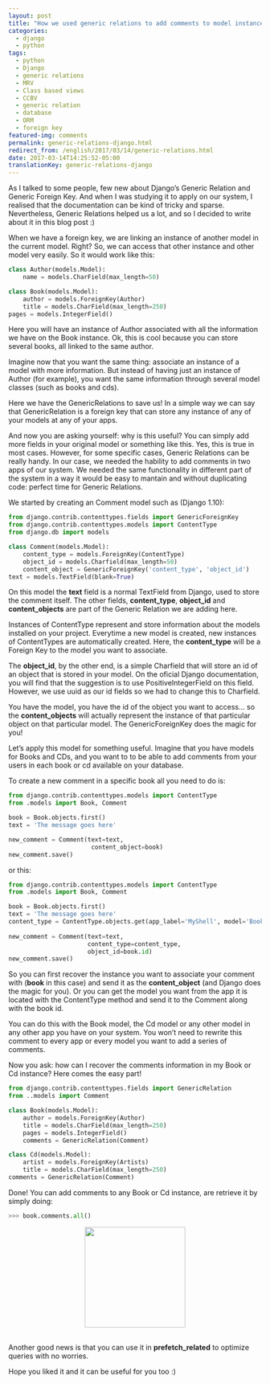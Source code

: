```yaml
---
layout: post
title: "How we used generic relations to add comments to model instances"
categories:
  - django
  - python
tags:
  - python
  - Django 
  - generic relations
  - MRV
  - Class based views
  - CCBV
  - generic relation
  - database
  - ORM
  - foreign key
featured-img: comments
permalink: generic-relations-django.html
redirect_from: /english/2017/03/14/generic-relations.html
date: 2017-03-14T14:25:52-05:00
translationKey: generic-relations-django
---
```


As I talked to some people, few new about Django’s Generic Relation and Generic Foreign Key. And when I was studying it to apply on our system, I realised that the documentation can be kind of tricky and sparse. Nevertheless, Generic Relations helped us a lot, and so I decided to write about it in this blog post :)

When we have a foreign key, we are linking an instance of another model in the current model. Right? So, we can access that other instance and other model very easily. So it would work like this:

```python
class Author(models.Model):
    name = models.CharField(max_length=50)

class Book(models.Model):
    author = models.ForeignKey(Author)
    title = models.CharField(max_length=250)
pages = models.IntegerField()
```

Here you will have an instance of Author associated with all the information we have on the Book instance. 
Ok, this is cool because you can store several books, all linked to the same author.

Imagine now that you want the same thing: associate an instance of a model with more information. But instead of having just an instance of Author (for example), you want the same information through several model classes (such as books and cds).

Here we have the GenericRelations to save us! In a simple way we can say that GenericRelation is a foreign key 
that can store any instance of any of your models at any of your apps.

And now you are asking yourself: why is this useful? You can simply add more fields in your original model or something like this. 
Yes, this is true in most cases. However, for some specific cases, Generic Relations can be really handy. 
In our case, we needed the hability to add comments in two apps of our system. We needed the same functionality in different part of the system in a way it would be easy to mantain and without duplicating code: perfect time for Generic Relations.

We started by creating an Comment model such as (Django 1.10):


```python
from django.contrib.contenttypes.fields import GenericForeignKey
from django.contrib.contenttypes.models import ContentType
from django.db import models

class Comment(models.Model):
    content_type = models.ForeignKey(ContentType)
    object_id = models.Charfield(max_length=50)
    content_object = GenericForeignKey('content_type', 'object_id')
text = models.TextField(blank=True)
```

On this model the **text** field is a normal TextField from Django, used to store the comment itself.
The other fields, **content_type**, **object_id** and **content_objects** are part of the Generic Relation we are adding here.

Instances of ContentType represent and store information about the models installed on your project. 
Everytime a new model is created, new instances of ContentTypes are automatically created. 
Here, the **content_type** will be a Foreign Key to the model you want to associate.

The **object_id**, by the other end, is a simple Charfield that will store an id of an object that 
is stored in your model. On the oficial Django documentation, you will find that the suggestion is to use PositiveIntegerField on this field. However, we use uuid as our id fields so we had to change this to Charfield.

You have the model, you have the id of the object you want to access... so the **content_objects** will actually represent the instance of that particular object on that particular model. The GenericForeignKey does the magic for you!

Let’s apply this model for something useful. Imagine that you have models for Books and CDs, and you want to to be able to add comments from your users in each book or cd available on your database.

To create a new comment in a specific book all you need to do is:

```python
from django.contrib.contenttypes.models import ContentType
from .models import Book, Comment

book = Book.objects.first()
text = 'The message goes here'

new_comment = Comment(text=text,
                       content_object=book)
new_comment.save()
```

or this: 
 
 
```python
from django.contrib.contenttypes.models import ContentType
from .models import Book, Comment

book = Book.objects.first()
text = 'The message goes here'
content_type = ContentType.objects.get(app_label='MyShell', model='Books')
 
new_comment = Comment(text=text,
                      content_type=content_type,
                      object_id=book.id)
new_comment.save()
```
 
So you can first recover the instance you want to associate your comment with (**book** in this case) and send it as the **content_object** 
(and Django does the magic for you). 
Or you can get the model you want from the app it is located with the ContentType method and send it to the Comment along with the book id.

You can do this with the Book model, the Cd model or any other model in any other app you have on your system. You won’t need to rewrite this comment to every app or every model you want to add a series of comments.

Now you ask: how can I recover the comments information in my Book or Cd instance? Here comes the easy part!
 
```python
from django.contrib.contenttypes.fields import GenericRelation
from ..models import Comment

class Book(models.Model):
    author = models.ForeignKey(Author)
    title = models.CharField(max_length=250)
    pages = models.IntegerField()
    comments = GenericRelation(Comment)

class Cd(models.Model):
    artist = models.ForeignKey(Artists)
    title = models.CharField(max_length=250)
comments = GenericRelation(Comment)
```

Done! You can add comments to any Book or Cd instance, are retrieve it by simply doing:

```python
>>> book.comments.all()
```

<center>
  <img src="https://cdn-images-1.medium.com/max/800/1*mPUc2fU1VPbW6gjbw1DjeQ.gif" style="height:200px;"/>
</center>
<br/>


Another good news is that you can use it in **prefetch_related** to optimize queries with no worries.

Hope you liked it and it can be useful for you too :)

